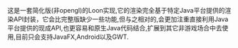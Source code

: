 这是一套简化版(非opengl)的Loon实现,它的渲染完全基于特定Java平台提供的渲染API封装，它会比完整版缺少一些功能,但与之相对的,会更加注重直接利用Java平台提供的现成API,也更容易和原生Java代码结合,扩展到其它非游戏场合中去使用,目前只会支持JavaFX,Android以及GWT.